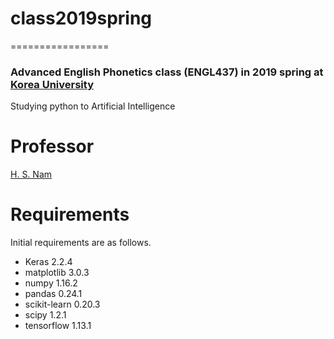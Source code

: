 # class2019spring
=================

### Advanced English Phonetics class (ENGL437) in 2019 spring at [Korea University](https://www.korea.edu/)

Studying python to Artificial Intelligence

# Professor

[H. S. Nam](https://github.com/hsnam95)


# Requirements

Initial requirements are as follows.
<ul>
<li> Keras 2.2.4</li>
<li>matplotlib 3.0.3</li>
<li>numpy 1.16.2</li>
<li>pandas 0.24.1</li>
<li>scikit-learn 0.20.3</li>
<li>scipy 1.2.1</li>
<li>tensorflow 1.13.1</li>
  </ul>
  
  
